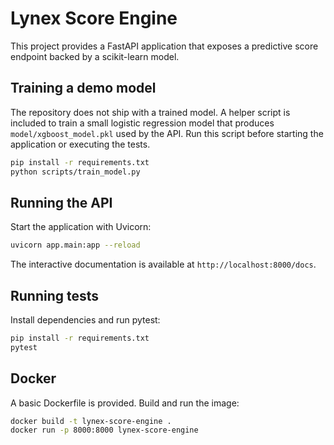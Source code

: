# Lynex Score Engine

This project provides a FastAPI application that exposes a predictive score
endpoint backed by a scikit-learn model.

## Training a demo model

The repository does not ship with a trained model. A helper script is included
to train a small logistic regression model that produces
`model/xgboost_model.pkl` used by the API. Run this script before starting the
application or executing the tests.

```bash
pip install -r requirements.txt
python scripts/train_model.py
```

## Running the API

Start the application with Uvicorn:

```bash
uvicorn app.main:app --reload
```

The interactive documentation is available at `http://localhost:8000/docs`.

## Running tests

Install dependencies and run pytest:

```bash
pip install -r requirements.txt
pytest
```

## Docker

A basic Dockerfile is provided. Build and run the image:

```bash
docker build -t lynex-score-engine .
docker run -p 8000:8000 lynex-score-engine
```
